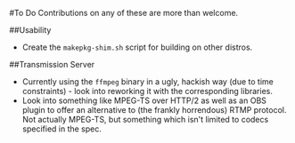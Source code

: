 #To Do
Contributions on any of these are more than welcome.

##Usability
* Create the `makepkg-shim.sh` script for building on other distros.

##Transmission Server
* Currently using the `ffmpeg` binary in a ugly, hackish way (due to time constraints) - look into reworking it with the corresponding libraries.
* Look into something like MPEG-TS over HTTP/2 as well as an OBS plugin to offer an alternative to (the frankly horrendous) RTMP protocol. Not actually MPEG-TS, but something which isn't limited to codecs specified in the spec.
